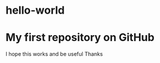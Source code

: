 # hello-world
My first repository on GitHub
============================
I hope this works and be useful
Thanks

